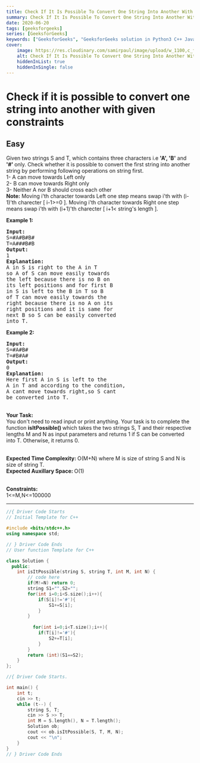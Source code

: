 ```yaml
---
title: Check If It Is Possible To Convert One String Into Another With Given Constraints
summary: Check If It Is Possible To Convert One String Into Another With Given Constraints - GeeksforGeeks Solution Explained
date: 2020-06-20
tags: [geeksforgeeks]
series: [GeeksforGeeks]
keywords: ["GeeksforGeeks", "GeeksforGeeks solution in Python3 C++ Java", "Check If It Is Possible To Convert One String Into Another With Given Constraints Solution Explained"]
cover:
    image: https://res.cloudinary.com/samirpaul/image/upload/w_1100,c_fit,co_rgb:FFFFFF,l_text:Arial_75_bold:Check If It Is Possible To Convert One String Into Another With Given Constraints - Solution Explained/problem-solving.webp
    alt: Check If It Is Possible To Convert One String Into Another With Given Constraints
    hiddenInList: true
    hiddenInSingle: false
---
```



# Check if it is possible to convert one string into another with given constraints
## Easy
<div class="problems_problem_content__Xm_eO"><p>Given two strings S and T, which&nbsp;contains three characters i.e <strong>'A', 'B'</strong> and <strong>'#'&nbsp;</strong>only. Check&nbsp;whether it is possible to convert the first string into another string by performing following operations on string first.<br>
1- A can move towards Left only<br>
2- B can move towards Right only<br>
3- Neither A nor B should&nbsp;cross each other<br>
<strong>Note:</strong> Moving i'th character&nbsp;towards Left one step means swap i'th with (i-1)'th charecter [ i-1&gt;=0 ].&nbsp;Moving i'th character&nbsp;towards Right one step means swap i'th with (i+1)'th charecter [ i+1&lt; string's length ].&nbsp;</p>

<p><strong>Example 1:</strong></p>

<pre><strong>Input:</strong>
S=#A#B#B#   
T=A###B#B
<strong>Output:</strong>
1
<strong>Explanation:</strong>
A in S is right to the A in T 
so A of S can move easily towards
the left because there is no B on
its left positions and for first B 
in S is left to the B in T so B 
of T can move easily towards the 
right because there is no A on its
right positions and it is same for 
next B so S can be easily converted
into T.</pre>

<p><strong>Example 2:</strong></p>

<pre><strong>Input:</strong>
S=#A#B# 
T=#B#A#
<strong>Output:</strong>
0
<strong>Explanation:</strong>
Here first A in S is left to the 
A in T and according to the condition,
A cant move towards right,so S cant 
be converted into T.</pre>

<p><br>
<strong>Your Task:</strong><br>
You don't need to read input or print anything. Your task is to complete the function <strong>isItPossible() </strong>which takes the two strings S, T and their respective lengths M and N as input parameters and returns 1 if S can be converted into T. Otherwise, it returns 0.</p>

<p><br>
<strong>Expected Time Complexity:&nbsp;</strong>O(M+N) where M is size of string S and N is size of string T.<br>
<strong>Expected Auxillary Space:&nbsp;</strong>O(1)<br>
&nbsp;</p>

<p><strong>Constraints:</strong><br>
1&lt;=M,N&lt;=100000</p>
</div>

---




```cpp
//{ Driver Code Starts
// Initial Template for C++

#include <bits/stdc++.h>
using namespace std;

// } Driver Code Ends
// User function Template for C++

class Solution {
  public:
    int isItPossible(string S, string T, int M, int N) {
        // code here
        if(M!=N) return 0;
        string S1="",S2="";
        for(int i=0;i<S.size();i++){
            if(S[i]!='#'){
                S1+=S[i];
            }
        }
        
          for(int i=0;i<T.size();i++){
            if(T[i]!='#'){
                S2+=T[i];
            }
        }
        return (int)(S1==S2);
    }
};

//{ Driver Code Starts.

int main() {
    int t;
    cin >> t;
    while (t--) {
        string S, T;
        cin >> S >> T;
        int M = S.length(), N = T.length();
        Solution ob;
        cout << ob.isItPossible(S, T, M, N);
        cout << "\n";
    }
}
// } Driver Code Ends
```
